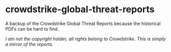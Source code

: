 # crowdstrike-global-threat-reports
A backup of the Crowdstrike Global Threat Reports because the historical PDFs can be hard to find.

*I am not the copyright holder, all rights belong to Crowdstrike. This is simply a mirror of the reports.*
